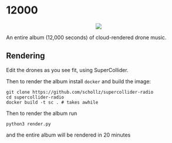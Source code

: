 # 12000


<center>
	<img src="https://user-images.githubusercontent.com/6550035/132101013-09e6fb6b-957f-41d0-8634-27fcd795d184.png">
</center>


An entire album (12,000 seconds) of cloud-rendered drone music.

## Rendering

Edit the drones as you see fit, using SuperCollider.

Then to render the album install `docker` and build the image:

```
git clone https://github.com/schollz/supercollider-radio
cd supercollider-radio
docker build -t sc . # takes awhile
```

Then to render the album run

```
python3 render.py
```

and the entire album will be rendered in 20 minutes
